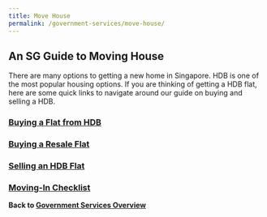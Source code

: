 ```yaml
---
title: Move House
permalink: /government-services/move-house/
---
```


## An SG Guide to Moving House

There are many options to getting a new home in Singapore. HDB is one of the most popular housing options.
If you are thinking of getting a HDB flat, here are some quick links to navigate around our guide on buying and selling a HDB.

### [Buying a Flat from HDB](/government-services/buying-a-hdb/overview/)

### [Buying a Resale Flat](/government-services/buying-a-hdb-resale/overview/)

### [Selling an HDB Flat](/government-services/selling-a-hdb/overview/)

### [Moving-In Checklist](/government-services/buying-a-hdb/move-in/)



**Back to [Government Services Overview](/government-services/overview/)**

